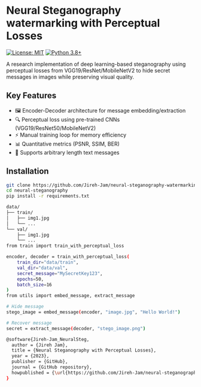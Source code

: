 # Neural Steganography watermarking with Perceptual Losses

[![License: MIT](https://img.shields.io/badge/License-MIT-yellow.svg)](https://opensource.org/licenses/MIT)
[![Python 3.8+](https://img.shields.io/badge/Python-3.8%2B-blue.svg)](https://www.python.org/downloads/)

A research implementation of deep learning-based steganography using perceptual losses from VGG19/ResNet/MobileNetV2 to hide secret messages in images while preserving visual quality.

## Key Features
- 🖼️ Encoder-Decoder architecture for message embedding/extraction
- 🔍 Perceptual loss using pre-trained CNNs (VGG19/ResNet50/MobileNetV2)
- ⚡ Manual training loop for memory efficiency
- 📊 Quantitative metrics (PSNR, SSIM, BER)
- 🔐 Supports arbitrary length text messages

## Installation
```bash
git clone https://github.com/Jireh-Jam/neural-steganography-watermarking.git
cd neural-steganography
pip install -r requirements.txt

data/
├── train/
│   ├── img1.jpg
│   └── ...
└── val/
    ├── img1.jpg
    └── ...
from train import train_with_perceptual_loss

encoder, decoder = train_with_perceptual_loss(
    train_dir="data/train",
    val_dir="data/val",
    secret_message="MySecretKey123",
    epochs=50,
    batch_size=16
)
from utils import embed_message, extract_message

# Hide message
stego_image = embed_message(encoder, "image.jpg", "Hello World!")

# Recover message
secret = extract_message(decoder, "stego_image.png")

@software{Jireh-Jam_NeuralSteg,
  author = {Jireh Jam},
  title = {Neural Steganography with Perceptual Losses},
  year = {2023},
  publisher = {GitHub},
  journal = {GitHub repository},
  howpublished = {\url{https://github.com/Jireh-Jam/neural-steganography-watermarking}}
}
